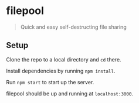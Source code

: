 # filepool

> Quick and easy self-destructing file sharing

## Setup

Clone the repo to a local directory and `cd` there.

Install dependencies by running `npm install`.

Run `npm start` to start up the server.

filepool should be up and running at `localhost:3000`.
